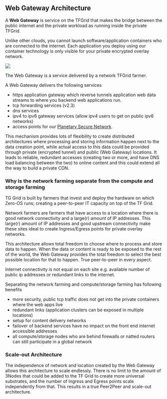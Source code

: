 ## Web Gateway Architecture

A  __Web Gateway__ is service on the TFGrid that makes the bridge between the public internet and the private workload as running inside the private TFGrid.

Unlike other clouds, you cannot launch software/application containers who are connected to the internet. Each application you deploy using our container technology is only visible for your private encrypted overlay network. 

![](archi_psn_webgateway.png)

The Web Gateway is a service delivered by a network TFGrid farmer.

A Web Gateway delivers the following services

- https application gateway which reverse tunnels application web data streams to where you backend web applications run.
- tcp forwarding services (v2.3)
- dns services
- ipv4 to ipv6 gateway services (allow ipv4 users to get on public ipv6 networks)
- access points for our [Planetary Secure Network](threefold:threefold_network).

This mechanism provides lots of flexibility to create distributed architectures where processing and storing information happen next to the data creation point, while actual access to this data could be provided through private (encrypted tunnel) and public (Web Gateway) locations. It leads to reliable, redundant accesses (creating two or more, and have DNS load balancing between the two) to online content and this could extend all the way to build a private CDN.

### Why is the network farming separate from the compute and storage farming

TG Grid is built by farmers that invest and deploy the hardware on which Zero-OS runs; creating a peer-to-peer IT capacity on top of the TF Grid. 

Network farmers are farmers that have access to a location where there is good network connectivity and a large(r) amount of IP addresses. This large(r) amount of IP addresses and good upstream connectivity make these sites ideal to create Ingress/Egress points for private overlay networks.

This architecture allows total freedom to choose where to process and store data to happen. When the data or content is ready to be exposed to the rest of the world, the Web Gateway provides the total freedom to select the best possible location for that to happen. True peer-to-peer in every aspect.

Internet connectivity is not equal on each site e.g. available number of public ip addresses or redundant links to the internet.

Separating the network farming and compute/storage farming has following benefits

- more security, public tcp traffic does not get into the private containers where the web apps live
- redundant links (application clusters can be exposed in multiple locations)
- setup for content delivery networks
- failover of backend services have no impact on the front end internet accessible addresses
- all compute/storage nodes who are behind firewalls or natted routers can still participate in a global network


<!-- Some details [here](https://github.com/Threefoldtech/zos/blob/master/docs/network/setup_farm_network.md). To be able to allow anyone to participate and create a capacity to this universal substrate (capacity farming), we require the network farm to connect hidden nodes to the internet to expose digital services. -->

### Scale-out Architecture

The independence of network and location created by the Web Gateway allows this architecture to scale endlessly. There is no limit to the amount of 3Nodes that could be added to the TF Grid to create more universal substrates, and the number of Ingress and Egress points scale independently from that. This results in a true Peer2Peer and scale-out architecture.

